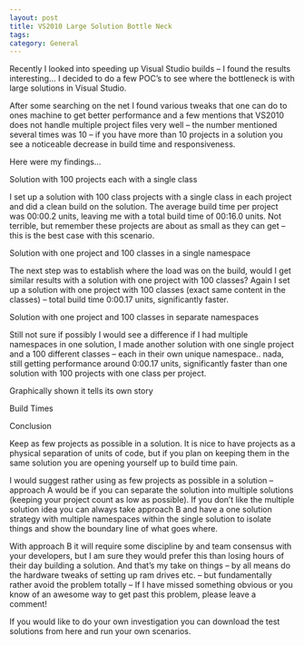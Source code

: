 ```yaml
---
layout: post
title: VS2010 Large Solution Bottle Neck
tags: 
category: General
---
```

Recently I looked into speeding up Visual Studio builds – I found the results interesting… I decided to do a few POC’s to see where the bottleneck is with large solutions in Visual Studio.

After some searching on the net I found various tweaks that one can do to ones machine to get better performance and a few mentions that VS2010 does not handle multiple project files very well – the number mentioned several times was 10 – if you have more than 10 projects in a solution you see a noticeable decrease in build time and responsiveness.

Here were my findings…

Solution with 100 projects each with a single class

I set up a solution with 100 class projects with a single class in each project and did a clean build on the solution. The average build time per project was 00:00.2 units, leaving me with a total build time of 00:16.0 units. Not terrible, but remember these projects are about as small as they can get – this is the best case with this scenario.

Solution with one project and 100 classes in a single namespace

The next step was to establish where the load was on the build, would I get similar results with a solution with one project with 100 classes? Again I set up a solution with one project with 100 classes (exact same content in the classes) – total build time 0:00.17 units, significantly faster.

Solution with one project and 100 classes in separate namespaces

Still not sure if possibly I would see a difference if I had multiple namespaces in one solution, I made another solution with one single project and a 100 different classes – each in their own unique namespace.. nada, still getting performance around 0:00.17 units, significantly faster than one solution with 100 projects with one class per project.

Graphically shown it tells its own story

Build Times

Conclusion

Keep as few projects as possible in a solution. It is nice to have projects as a physical separation of units of code, but if you plan on keeping them in the same solution you are opening yourself up to build time pain. 

I would suggest rather using as few projects as possible in a solution – approach A would be if you can separate the solution into multiple solutions (keeping your project count as low as possible). If you don’t like the multiple solution idea you can always take approach B and have a one solution strategy with multiple namespaces within the single solution to isolate things and show the boundary line of what goes where.

With approach B it will require some discipline by and team consensus with your developers, but I am sure they would prefer this than losing hours of their day building a solution. And that’s my take on things – by all means do the hardware tweaks of setting up ram drives etc. – but fundamentally rather avoid the problem totally – If I have missed something obvious or you know of an awesome way to get past this problem, please leave a comment!

If you would like to do your own investigation you can download the test solutions from here and run your own scenarios.